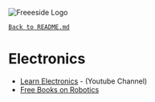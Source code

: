 ![Freeeside Logo](https://camo.githubusercontent.com/8824210474b9586405f0b11e210ea266599c9f83/68747470733a2f2f63646e2e7261776769742e636f6d2f467265657369646548756c6c2f4c6f676f732f6d61737465722f66726565736964655f7371756172655f706174682e737667 "Freeside Logo")

[`Back to README.md`](/README.md)

# Electronics

- [Learn Electronics](https://www.youtube.com/channel/UCSRTiJhBE5GsP-1fCbpFRWg) - (Youtube Channel)
- [Free Books on Robotics](https://github.com/StevenShiChina/books)

